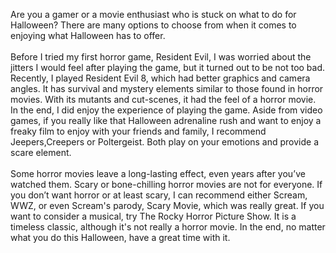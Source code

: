 
Are you a gamer or a movie enthusiast who is stuck on what to do for
Halloween? There are many options to choose from when it comes to
enjoying what Halloween has to offer.
<br><br>
Before I tried my first horror game, Resident Evil, I was worried
about the jitters I would feel after playing the game, but it turned out
to be not too bad. Recently, I played Resident Evil 8, which had
better graphics and camera angles. It has survival and mystery elements
similar to those found in horror movies. With its mutants and
cut-scenes, it had the feel of a horror movie. In the end, I did enjoy
the experience of playing the game. Aside from video games, if you
really like that Halloween adrenaline rush and want to enjoy a freaky
film to enjoy with your friends and family, I recommend
Jeepers,Creepers or Poltergeist. Both play on your emotions and
provide a scare element.
<br><br>
Some horror movies leave a long-lasting effect, even years after you’ve
watched them. Scary or bone-chilling horror movies are not for everyone.
If you don’t want horror or at least scary, I can recommend either
Scream, WWZ, or even Scream's parody, Scary Movie, which was
really great. If you want to consider a musical, try The Rocky Horror
Picture Show. It is a timeless classic, although it's not really a
horror movie. In the end, no matter what you do this Halloween, have a
great time with it.
